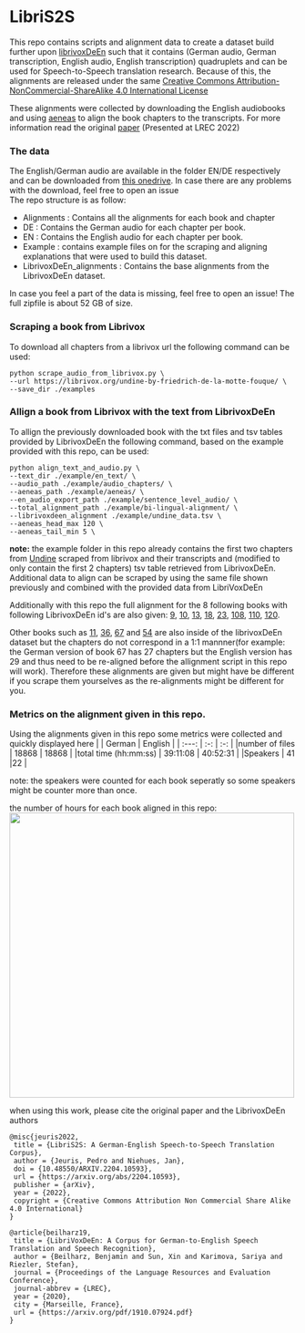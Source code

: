 # LibriS2S
This repo contains scripts and alignment data to create a dataset build further upon [librivoxDeEn](https://www.cl.uni-heidelberg.de/statnlpgroup/librivoxdeen/) such that it contains (German audio, German transcription, English audio, English transcription) quadruplets and can be used for Speech-to-Speech translation research. Because of this, the alignments are released under the same [Creative Commons Attribution-NonCommercial-ShareAlike 4.0 International License](https://creativecommons.org/licenses/by-nc-sa/4.0/) <div>
 These alignments were collected by downloading the English audiobooks and using [aeneas](https://github.com/readbeyond/aeneas) to align the book chapters to the transcripts. For more information read the original [paper](https://arxiv.org/abs/2204.10593) (Presented at LREC 2022)

### The data
The English/German audio are available in the folder EN/DE respectively and can be downloaded from [this onedrive](https://1drv.ms/u/s!Aox92ivMmuTc-i1Hf4iTugnhQ0Yi?e=pvvPeH). In case there are any problems with the download, feel free to open an issue <br/>
The repo structure is as follow:
- Alignments : Contains all the alignments for each book and chapter
- DE : Contains the German audio for each chapter per book.
- EN : Contains the English audio for each chapter per book.
- Example : contains example files on for the scraping and aligning explanations that were used to build this dataset.
- LibrivoxDeEn_alignments : Contains the base alignments from the LibrivoxDeEn dataset. <br/>

In case you feel a part of the data is missing, feel free to open an issue!
The full zipfile is about 52 GB of size.

### Scraping a book from Librivox
To download all chapters from a librivox url the following command can be used:
```
python scrape_audio_from_librivox.py \
--url https://librivox.org/undine-by-friedrich-de-la-motte-fouque/ \
--save_dir ./examples
```

### Allign a book from Librivox with the text from LibrivoxDeEn
To allign the previously downloaded book with the txt files and tsv tables provided by LibrivoxDeEn the following command, based on the example provided with this repo, can be used:
```
python align_text_and_audio.py \
--text_dir ./example/en_text/ \
--audio_path ./example/audio_chapters/ \
--aeneas_path ./example/aeneas/ \
--en_audio_export_path ./example/sentence_level_audio/ \
--total_alignment_path ./example/bi-lingual-alignment/ \
--librivoxdeen_alignment ./example/undine_data.tsv \
--aeneas_head_max 120 \
--aeneas_tail_min 5 \
```
**note:** the example folder in this repo already contains the first two chapters from [Undine](https://librivox.org/undine-by-friedrich-de-la-motte-fouque/) scraped from librivox and their transcripts and (modified to only contain the first 2 chapters) tsv table retrieved from LibrivoxDeEn.
Additional data to align can be scraped by using the same file shown previously and combined with the provided data from LibriVoxDeEn

Additionally with this repo the full alignment for the 8 following books with following LibrivoxDeEn id's are also given:
[9](https://librivox.org/the-picture-of-dorian-gray-1891-version-by-oscar-wilde/), [10](https://librivox.org/pandoras-box-by-frank-wedekind/), [13](https://librivox.org/survivors-of-the-chancellor-by-jules-verne/), [18](https://librivox.org/undine-by-friedrich-de-la-motte-fouque/), [23](https://librivox.org/around-the-world-in-80-days-by-jules-verne/), [108](https://librivox.org/elective-affinities-by-johann-wolfgang-von-goethe/), [110](https://librivox.org/candide-by-voltaire-3/), [120](https://librivox.org/the-metamorphosis-by-franz-kafka/).

Other books such as [11](https://librivox.org/the-castle-of-otranto-by-horace-walpole/), [36](https://librivox.org/the-rider-on-the-white-horse-by-theodor-storm/), [67](https://librivox.org/frankenstein-or-the-modern-prometheus-1818-by-mary-wollstonecraft-shelley/) and [54](https://librivox.org/white-nights-other-stories-by-fyodor-dostoyevsky/) are also inside of the librivoxDeEn dataset but the chapters do not correspond in a 1:1 mannner(for example: the German version of book 67 has 27 chapters but the English version has 29 and thus need to be re-aligned before the allignment script in this repo will work). Therefore these alignments are given but might have be different if you scrape them yourselves as the re-alignments might be different for you.
### Metrics on the alignment given in this repo.
Using the alignments given in this repo some metrics were collected and quickly displayed here
|  | German | English  |
| :---:   | :-: | :-: |
|number of files  | 18868 | 18868 |
|total time (hh:mm:ss) | 39:11:08 | 40:52:31 |
|Speakers | 41 |22 |

note: the speakers were counted for each book seperatly so some speakers might be counter more than once.

the number of hours for each book aligned in this repo:<br>
<img src="https://user-images.githubusercontent.com/43861296/122250648-1f5f7f80-ceca-11eb-84fd-344a2261bf47.png" width="500">
 
 when using this work, please cite the original paper and the LibrivoxDeEn authors
 ```
 @misc{jeuris2022,
  title = {LibriS2S: A German-English Speech-to-Speech Translation Corpus},
  author = {Jeuris, Pedro and Niehues, Jan},
  doi = {10.48550/ARXIV.2204.10593},
  url = {https://arxiv.org/abs/2204.10593},
  publisher = {arXiv},
  year = {2022},
  copyright = {Creative Commons Attribution Non Commercial Share Alike 4.0 International}
}
 ```
 ```
 @article{beilharz19,
  title = {LibriVoxDeEn: A Corpus for German-to-English Speech Translation and Speech Recognition},
  author = {Beilharz, Benjamin and Sun, Xin and Karimova, Sariya and Riezler, Stefan},
  journal = {Proceedings of the Language Resources and Evaluation Conference},
  journal-abbrev = {LREC},
  year = {2020},
  city = {Marseille, France},
  url = {https://arxiv.org/pdf/1910.07924.pdf}
}
```
 

